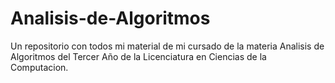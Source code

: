 # Analisis-de-Algoritmos
Un repositorio con todos mi material de mi cursado de la materia Analisis de Algoritmos del Tercer Año de la Licenciatura en Ciencias de la Computacion.

